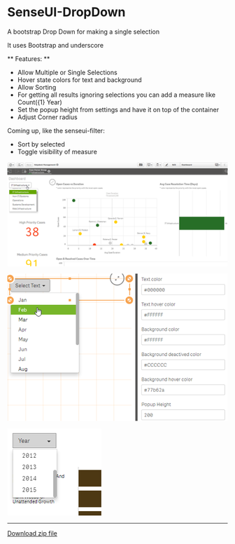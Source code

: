 # SenseUI-DropDown
A bootstrap Drop Down for making a single selection

It uses Bootstrap and underscore

** Features: **
- Allow Multiple or Single Selections
- Hover state colors for text and background
- Allow Sorting
- For getting all results ignoring selections you can add a measure like Count({1} Year)
- Set the popup height from settings and have it on top of the container
- Adjust Corner radius

Coming up, like the senseui-filter:
- Sort by selected
- Toggle visibility of measure

![SenseUI - Drop Down](/screenshot1.png?raw=true "SenseUI - Drop Down")

![SenseUI - Drop Down](/screenshot3.png?raw=true "SenseUI - Drop Down")

![SenseUI - Drop Down](/screenshot4.png?raw=true "SenseUI - Drop Down")

---

[Download zip file](https://github.com/yianni-ververis/SenseUI-DropDown/archive/master.zip)